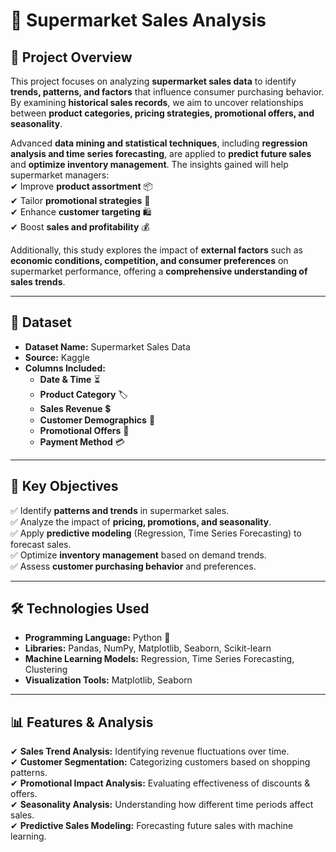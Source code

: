 # 🛒 Supermarket Sales Analysis  

## 📖 Project Overview  
This project focuses on analyzing **supermarket sales data** to identify **trends, patterns, and factors** that influence consumer purchasing behavior. By examining **historical sales records**, we aim to uncover relationships between **product categories, pricing strategies, promotional offers, and seasonality**.  

Advanced **data mining and statistical techniques**, including **regression analysis and time series forecasting**, are applied to **predict future sales** and **optimize inventory management**. The insights gained will help supermarket managers:  
✔ Improve **product assortment** 📦  
✔ Tailor **promotional strategies** 🎯  
✔ Enhance **customer targeting** 🛍️  
✔ Boost **sales and profitability** 💰  

Additionally, this study explores the impact of **external factors** such as **economic conditions, competition, and consumer preferences** on supermarket performance, offering a **comprehensive understanding of sales trends**.  

---

## 📂 Dataset  
- **Dataset Name:** Supermarket Sales Data  
- **Source:** Kaggle 
- **Columns Included:**  
  - **Date & Time** ⏳  
  - **Product Category** 🏷️  
  - **Sales Revenue** 💲  
  - **Customer Demographics** 👥  
  - **Promotional Offers** 🎉  
  - **Payment Method** 💳  

---

## 🎯 Key Objectives  
✅ Identify **patterns and trends** in supermarket sales.  
✅ Analyze the impact of **pricing, promotions, and seasonality**.  
✅ Apply **predictive modeling** (Regression, Time Series Forecasting) to forecast sales.  
✅ Optimize **inventory management** based on demand trends.  
✅ Assess **customer purchasing behavior** and preferences.  

---

## 🛠️ Technologies Used  
- **Programming Language:** Python 🐍  
- **Libraries:** Pandas, NumPy, Matplotlib, Seaborn, Scikit-learn  
- **Machine Learning Models:** Regression, Time Series Forecasting, Clustering  
- **Visualization Tools:** Matplotlib, Seaborn  

---

## 📊 Features & Analysis  
✔ **Sales Trend Analysis:** Identifying revenue fluctuations over time.  
✔ **Customer Segmentation:** Categorizing customers based on shopping patterns.  
✔ **Promotional Impact Analysis:** Evaluating effectiveness of discounts & offers.  
✔ **Seasonality Analysis:** Understanding how different time periods affect sales.  
✔ **Predictive Sales Modeling:** Forecasting future sales with machine learning.  


